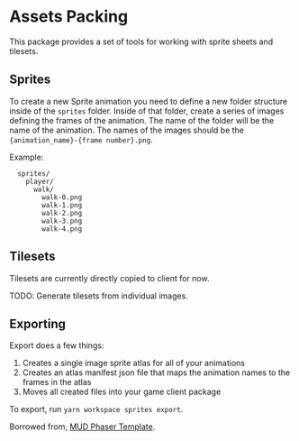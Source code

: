 # Assets Packing

This package provides a set of tools for working with sprite sheets and tilesets.

## Sprites

To create a new Sprite animation you need to define a new folder structure inside of the `sprites` folder. Inside of that folder, create a series of images defining the frames of the animation. The name of the folder will be the name of the animation. The names of the images should be the `{animation_name}-{frame number}.png`.

Example:

```
  sprites/
    player/
      walk/
        walk-0.png
        walk-1.png
        walk-2.png
        walk-3.png
        walk-4.png
```

## Tilesets

Tilesets are currently directly copied to client for now.

TODO: Generate tilesets from individual images.

## Exporting

Export does a few things:

1. Creates a single image sprite atlas for all of your animations
2. Creates an atlas manifest json file that maps the animation names to the frames in the atlas
3. Moves all created files into your game client package

To export, run `yarn workspace sprites export`.

Borrowed from, [MUD Phaser Template](https://github.com/latticexyz/mud/tree/086be4ef4f3c1ecb3eac0e9554d7d4eb64531fc2/templates/phaser/packages/art).
